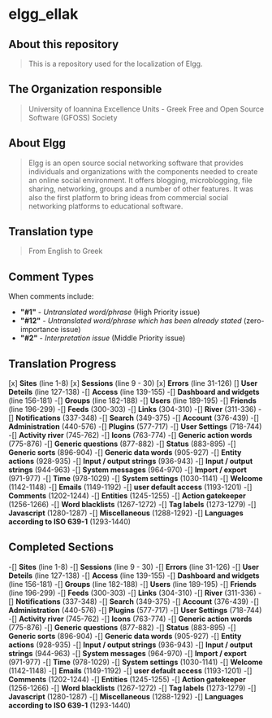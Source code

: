 elgg_ellak
======

About this repository
-----

>This is a repository used for the localization of Elgg.


The Organization responsible
-----

>University of Ioannina Excellence Units -
>Greek Free and Open Source Software (GFOSS) Society


About Elgg
-----
>Elgg is an open source social networking software that provides individuals
>and organizations with the components needed to create an online social environment.
>It offers blogging, microblogging, file sharing, networking, groups and a number of
>other features. It was also the first platform to bring ideas from commercial social
>networking platforms to educational software.


Translation type
-----
>From English to Greek

Comment Types
-----
When comments include:
 * __"#1"__ - _Untranslated word/phrase_ (High Priority issue)
 * __"#12"__ - _Untranslated word/phrase which has been already stated_ (zero-importance issue)
 * __"#2"__ -  _Interpretation issue_ (Middle Priority issue)

Translation Progress
-----
 [x] __Sites__ (line 1-8)
 [x] __Sessions__ (line 9 - 30)
 [x] __Errors__ (line 31-126)
 [] __User Deteils__ (line 127-138)
 -[] __Access__ (line 139-155)
 -[] __Dashboard and widgets__ (line 156-181)
 -[] __Groups__ (line 182-188)
 -[] __Users__ (line 189-195)
 -[] __Friends__ (line 196-299)
 -[] __Feeds__ (300-303)
 -[] __Links__ (304-310)
 -[] __River__ (311-336)
 -[] __Notifications__ (337-348)
 -[] __Search__ (349-375)
 -[] __Account__ (376-439)
 -[] __Administration__ (440-576)
 -[] __Plugins__ (577-717)
 -[] __User Settings__ (718-744)
 -[] __Activity river__ (745-762)
 -[] __Icons__ (763-774)
 -[] __Generic action words__ (775-876)
 -[] __Generic questions__ (877-882)
 -[] __Status__ (883-895)
 -[] __Generic sorts__ (896-904)
 -[] __Generic data words__ (905-927)
 -[] __Entity actions__ (928-935)
 -[] __Input / output strings__ (936-943)
 -[] __Input / output strings__ (944-963)
 -[] __System messages__ (964-970)
 -[] __Import / export__ (971-977)
 -[] __Time__ (978-1029)
 -[] __System settings__ (1030-1141)
 -[] __Welcome__ (1142-1148)
 -[] __Emails__ (1149-1192)
 -[] __user default access__ (1193-1201)
 -[] __Comments__ (1202-1244)
 -[] __Entities__ (1245-1255)
 -[] __Action gatekeeper__ (1256-1266)
 -[] __Word blacklists__ (1267-1272)
 -[] __Tag labels__ (1273-1279)
 -[] __Javascript__ (1280-1287)
 -[] __Miscellaneous__ (1288-1292)
 -[] __Languages according to ISO 639-1__ (1293-1440)

Completed Sections
-----
 -[] __Sites__ (line 1-8)
 -[] __Sessions__ (line 9 - 30)
 -[] __Errors__ (line 31-126)
 -[] __User Deteils__ (line 127-138)
 -[] __Access__ (line 139-155)
 -[] __Dashboard and widgets__ (line 156-181)
 -[] __Groups__ (line 182-188)
 -[] __Users__ (line 189-195)
 -[] __Friends__ (line 196-299)
 -[] __Feeds__ (300-303)
 -[] __Links__ (304-310)
 -[] __River__ (311-336)
 -[] __Notifications__ (337-348)
 -[] __Search__ (349-375)
 -[] __Account__ (376-439)
 -[] __Administration__ (440-576)
 -[] __Plugins__ (577-717)
 -[] __User Settings__ (718-744)
 -[] __Activity river__ (745-762)
 -[] __Icons__ (763-774)
 -[] __Generic action words__ (775-876)
 -[] __Generic questions__ (877-882)
 -[] __Status__ (883-895)
 -[] __Generic sorts__ (896-904)
 -[] __Generic data words__ (905-927)
 -[] __Entity actions__ (928-935)
 -[] __Input / output strings__ (936-943)
 -[] __Input / output strings__ (944-963)
 -[] __System messages__ (964-970)
 -[] __Import / export__ (971-977)
 -[] __Time__ (978-1029)
 -[] __System settings__ (1030-1141)
 -[] __Welcome__ (1142-1148)
 -[] __Emails__ (1149-1192)
 -[] __user default access__ (1193-1201)
 -[] __Comments__ (1202-1244)
 -[] __Entities__ (1245-1255)
 -[] __Action gatekeeper__ (1256-1266)
 -[] __Word blacklists__ (1267-1272)
 -[] __Tag labels__ (1273-1279)
 -[] __Javascript__ (1280-1287)
 -[] __Miscellaneous__ (1288-1292)
 -[] __Languages according to ISO 639-1__ (1293-1440)


